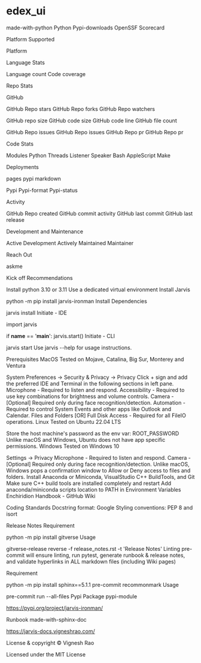 # edex_ui
made-with-python
Python Pypi-downloads OpenSSF Scorecard

Platform Supported

Platform

Language Stats

Language count Code coverage

Repo Stats

GitHub

GitHub Repo stars GitHub Repo forks GitHub Repo watchers

GitHub repo size GitHub code size GitHub code line GitHub file count

GitHub Repo issues GitHub Repo issues GitHub Repo pr GitHub Repo pr

Code Stats

Modules Python Threads Listener Speaker Bash AppleScript Make

Deployments

pages pypi markdown

Pypi Pypi-format Pypi-status

Activity

GitHub Repo created GitHub commit activity GitHub last commit GitHub last release

Development and Maintenance

Active Development Actively Maintained Maintainer

Reach Out

askme

Kick off
Recommendations

Install python 3.10 or 3.11
Use a dedicated virtual environment
Install Jarvis

python -m pip install jarvis-ironman
Install Dependencies

jarvis install
Initiate - IDE

import jarvis


if __name__ == '__main__':
    jarvis.start()
Initiate - CLI

jarvis start
Use jarvis --help for usage instructions.

Prerequisites
MacOS
Tested on Mojave, Catalina, Big Sur, Monterey and Ventura

System Preferences → Security & Privacy → Privacy
Click + sign and add the preferred IDE and Terminal in the following sections in left pane.
Microphone - Required to listen and respond.
Accessibility - Required to use key combinations for brightness and volume controls.
Camera - [Optional] Required only during face recognition/detection.
Automation - Required to control System Events and other apps like Outlook and Calendar.
Files and Folders [OR] Full Disk Access - Required for all FileIO operations.
Linux
Tested on Ubuntu 22.04 LTS

Store the host machine's password as the env var: ROOT_PASSWORD
Unlike macOS and Windows, Ubuntu does not have app specific permissions.
Windows
Tested on Windows 10

Settings → Privacy
Microphone - Required to listen and respond.
Camera - [Optional] Required only during face recognition/detection.
Unlike macOS, Windows pops a confirmation window to Allow or Deny access to files and folders.
Install Anaconda or Miniconda, VisualStudio C++ BuildTools, and Git
Make sure C++ build tools are installed completely and restart
Add anaconda/miniconda scripts location to PATH in Environment Variables
Enchiridion
Handbook - GitHub Wiki

Coding Standards
Docstring format: Google
Styling conventions: PEP 8 and isort

Release Notes
Requirement

python -m pip install gitverse
Usage

gitverse-release reverse -f release_notes.rst -t 'Release Notes'
Linting
pre-commit will ensure linting, run pytest, generate runbook & release notes, and validate hyperlinks in ALL markdown files (including Wiki pages)

Requirement

python -m pip install sphinx==5.1.1 pre-commit recommonmark
Usage

pre-commit run --all-files
Pypi Package
pypi-module

https://pypi.org/project/jarvis-ironman/

Runbook
made-with-sphinx-doc

https://jarvis-docs.vigneshrao.com/

License & copyright
© Vignesh Rao

Licensed under the MIT License
